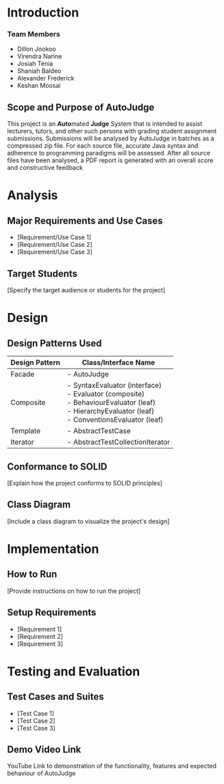 # Introduction

### Team Members
- Dillon Jookoo
- Virendra Narine
- Josiah Tenia
- Shaniah Baldeo
- Alexander Frederick
- Keshan Moosai

## Scope and Purpose of AutoJudge
This project is an **Auto**mated **Judge** System that is intended to assist lecturers, tutors, and other
such persons with grading student assignment submissions. Submissions will be analysed by AutoJudge 
in batches as a compressed zip file. For each source file, accurate Java syntax and adherence to programming 
paradigms will be assessed. After all source files have been analysed, a PDF report is generated with an 
overall score and constructive feedback


# Analysis

## Major Requirements and Use Cases
- [Requirement/Use Case 1]
- [Requirement/Use Case 2]
- [Requirement/Use Case 3]

## Target Students
[Specify the target audience or students for the project]


# Design

## Design Patterns Used

| **Design Pattern** | **Class/Interface Name** |
| ------------------ | ------------------------ |
| Facade             | - AutoJudge
| Composite          | - SyntaxEvaluator (interface) <br>- Evaluator (composite)<br>- BehaviourEvaluator (leaf)<br>- HierarchyEvaluator (leaf)<br>- ConventionsEvaluator (leaf)
| Template           | - AbstractTestCase
| Iterator           | - AbstractTestCollectionIterator

## Conformance to SOLID
[Explain how the project conforms to SOLID principles]

## Class Diagram
[Include a class diagram to visualize the project's design]


# Implementation

## How to Run
[Provide instructions on how to run the project]

## Setup Requirements
- [Requirement 1]
- [Requirement 2]
- [Requirement 3]


# Testing and Evaluation

## Test Cases and Suites
- [Test Case 1]
- [Test Case 2]
- [Test Case 3]

## Demo Video Link
YouTube Link to demonstration of the functionality, features and expected behaviour of AutoJudge
